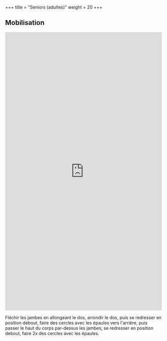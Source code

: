 +++
title = "Seniors (adultes)"
weight = 20
+++

## Mobilisation

<div style="padding:177.82% 0 0 0;position:relative;"><iframe src="https://player.vimeo.com/video/1022816156?h=43e76c3378&amp;badge=0&amp;autopause=0&amp;player_id=0&amp;app_id=58479" frameborder="0" allow="autoplay; fullscreen; picture-in-picture; clipboard-write" style="position:absolute;top:0;left:0;width:100%;height:100%;" title="11-2"></iframe></div><script src="https://player.vimeo.com/api/player.js"></script>

Fléchir les jambes en allongeant le dos, arrondir le dos, puis se redresser en position debout, faire des cercles avec les épaules vers l'arrière, puis passer le haut du corps par-dessus les jambes, se redresser en position debout, faire 2x des cercles avec les épaules.

